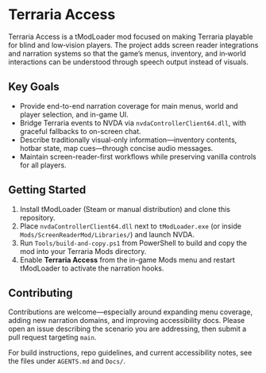 # Terraria Access

Terraria Access is a tModLoader mod focused on making Terraria playable for blind and low‑vision players. The project adds screen reader integrations and narration systems so that the game’s menus, inventory, and in‑world interactions can be understood through speech output instead of visuals.

## Key Goals

- Provide end-to-end narration coverage for main menus, world and player selection, and in-game UI.
- Bridge Terraria events to NVDA via `nvdaControllerClient64.dll`, with graceful fallbacks to on-screen chat.
- Describe traditionally visual-only information—inventory contents, hotbar state, map cues—through concise audio messages.
- Maintain screen-reader-first workflows while preserving vanilla controls for all players.

## Getting Started

1. Install tModLoader (Steam or manual distribution) and clone this repository.
2. Place `nvdaControllerClient64.dll` next to `tModLoader.exe` (or inside `Mods/ScreenReaderMod/Libraries/`) and launch NVDA.
3. Run `Tools/build-and-copy.ps1` from PowerShell to build and copy the mod into your Terraria Mods directory.
4. Enable **Terraria Access** from the in-game Mods menu and restart tModLoader to activate the narration hooks.

## Contributing

Contributions are welcome—especially around expanding menu coverage, adding new narration domains, and improving accessibility docs. Please open an issue describing the scenario you are addressing, then submit a pull request targeting `main`.

For build instructions, repo guidelines, and current accessibility notes, see the files under `AGENTS.md` and `Docs/`.
